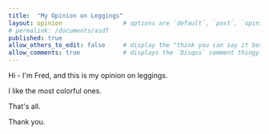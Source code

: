 ```yaml
---
title:  "My Opinion on Leggings"
layout: opinion                 # options are `default`, `post`, `opinion`
# permalink: /documents/asdf
published: true
allow_others_to_edit: false     # display the "think you can say it better?" link at the bottom of the file.
allow_comments: true            # displays the `Disqus` comment thingy.
---
```


Hi - I'm Fred, and this is my opinion on leggings.

I like the most colorful ones.

That's all.

Thank you.
